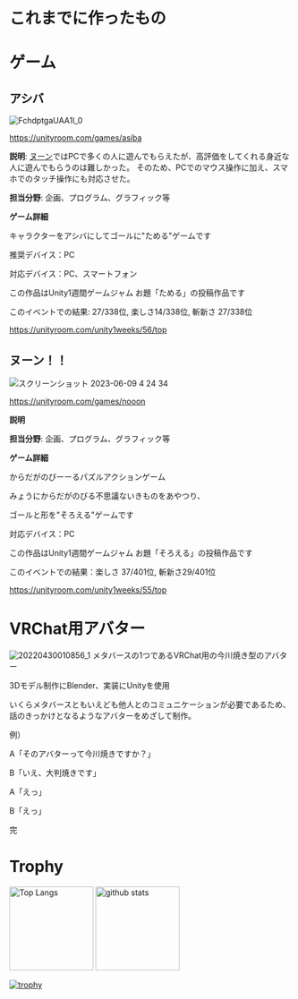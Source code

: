 # これまでに作ったもの
# ゲーム
## アシバ
![FchdptgaUAA1l_0](https://github.com/IwamotoKakeru/IwamotoKakeru/assets/34148721/9afd7be7-41c9-455d-8e80-bb27a1d99ff4)

https://unityroom.com/games/asiba

**説明**:
[ヌーン](/#ヌーン)ではPCで多くの人に遊んでもらえたが、高評価をしてくれる身近な人に遊んでもらうのは難しかった。
そのため、PCでのマウス操作に加え、スマホでのタッチ操作にも対応させた。

**担当分野**:
企画、プログラム、グラフィック等

**ゲーム詳細**

キャラクターをアシバにしてゴールに"ためる"ゲームです

推奨デバイス：PC

対応デバイス：PC、スマートフォン

この作品はUnity1週間ゲームジャム お題「ためる」の投稿作品です

このイベントでの結果: 27/338位, 楽しさ14/338位, 斬新さ 27/338位

https://unityroom.com/unity1weeks/56/top


## ヌーン！！
![スクリーンショット 2023-06-09 4 24 34](https://github.com/IwamotoKakeru/IwamotoKakeru/assets/34148721/4b7e706b-0fca-45bd-9440-5f0a010c95a5)

https://unityroom.com/games/nooon

**説明**


**担当分野**:
企画、プログラム、グラフィック等

**ゲーム詳細**

からだがのびーーるパズルアクションゲーム 

みょうにからだがのびる不思議ないきものをあやつり、 

ゴールと形を"そろえる"ゲームです 

対応デバイス：PC

この作品はUnity1週間ゲームジャム お題「そろえる」の投稿作品です

このイベントでの結果：楽しさ 37/401位, 斬新さ29/401位

https://unityroom.com/unity1weeks/55/top

# VRChat用アバター
![20220430010856_1](https://github.com/IwamotoKakeru/IwamotoKakeru/assets/34148721/a91ab770-cbcb-4c39-8ed3-a522a55f19d9)
メタバースの1つであるVRChat用の今川焼き型のアバター

3Dモデル制作にBlender、実装にUnityを使用

いくらメタバースともいえども他人とのコミュニケーションが必要であるため、話のきっかけとなるようなアバターをめざして制作。

例）

A「そのアバターって今川焼きですか？」

B「いえ、大判焼きです」

A「えっ」

B「えっ」

完

# Trophy
<p align="left"> 
  <img alt="Top Langs" height="150px" src="https://github-readme-stats.vercel.app/api/top-langs/?username=IwamotoKakeru&layout=compact&show_icons=true" />
  <img alt="github stats" height="150px" src="https://github-readme-stats.vercel.app/api?username=IwamotoKakeru&show_icons=ture" />
</p>

[![trophy](https://github-profile-trophy.vercel.app/?username=IwamotoKakeru)](https://github.com/ryo-ma/github-profile-trophy)

